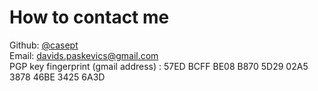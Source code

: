 # How to contact me  
Github: [@casept](https://github.com/casept)   
Email: [davids.paskevics@gmail.com](mailto:davids.paskevics@gmail.com)   
PGP key fingerprint (gmail address) : 57ED BCFF BE08 B870 5D29 02A5 3878 46BE 3425 6A3D  
